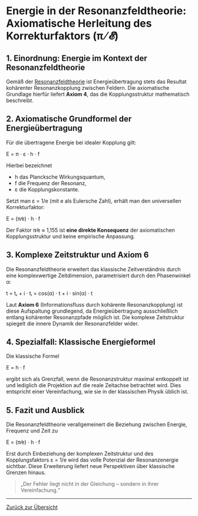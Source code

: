 # Energie in der Resonanzfeldtheorie: Axiomatische Herleitung des Korrekturfaktors (π ⁄ 𝓔)

## 1. Einordnung: Energie im Kontext der Resonanzfeldtheorie

Gemäß der [Resonanzfeldtheorie](../definitionen/paper_resonanzfeldtheorie.md) ist Energieübertragung stets das Resultat kohärenter Resonanzkopplung zwischen Feldern. Die axiomatische Grundlage hierfür liefert **Axiom 4**, das die Kopplungsstruktur mathematisch beschreibt.

## 2. Axiomatische Grundformel der Energieübertragung

Für die übertragene Energie bei idealer Kopplung gilt:

E = π · ε · h · f

Hierbei bezeichnet  
- h das Plancksche Wirkungsquantum,  
- f die Frequenz der Resonanz,  
- ε die Kopplungskonstante.

Setzt man ε = 1/e (mit e als Eulersche Zahl), erhält man den universellen Korrekturfaktor:

E = (π⁄e) · h · f

Der Faktor π⁄e ≈ 1,155 ist **eine direkte Konsequenz** der axiomatischen Kopplungsstruktur und keine empirische Anpassung.

## 3. Komplexe Zeitstruktur und Axiom 6

Die Resonanzfeldtheorie erweitert das klassische Zeitverständnis durch eine komplexwertige Zeitdimension, parametrisiert durch den Phasenwinkel α:

t = tᵣ + i · tᵢ = cos(α) · t + i · sin(α) · t

Laut **Axiom 6** (Informationsfluss durch kohärente Resonanzkopplung) ist diese Aufspaltung grundlegend, da Energieübertragung ausschließlich entlang kohärenter Resonanzpfade möglich ist. Die komplexe Zeitstruktur spiegelt die innere Dynamik der Resonanzfelder wider.

## 4. Spezialfall: Klassische Energieformel

Die klassische Formel

E = h · f

ergibt sich als Grenzfall, wenn die Resonanzstruktur maximal entkoppelt ist und lediglich die Projektion auf die reale Zeitachse betrachtet wird. Dies entspricht einer Vereinfachung, wie sie in der klassischen Physik üblich ist.

## 5. Fazit und Ausblick

Die Resonanzfeldtheorie verallgemeinert die Beziehung zwischen Energie, Frequenz und Zeit zu

E = (π⁄e) · h · f

Erst durch Einbeziehung der komplexen Zeitstruktur und des Kopplungsfaktors ε = 1/e wird das volle Potenzial der Resonanzenergie sichtbar. Diese Erweiterung liefert neue Perspektiven über klassische Grenzen hinaus.

> „Der Fehler liegt nicht in der Gleichung – sondern in ihrer Vereinfachung.“

---

[Zurück zur Übersicht](../../../README.md)